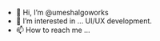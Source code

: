 - 👋 Hi, I’m @umeshalgoworks
- 👀 I’m interested in ... UI/UX development.
- 📫 How to reach me ...

<!---
umeshalgoworks/umeshalgoworks is a ✨ special ✨ repository because its `README.md` (this file) appears on your GitHub profile.
You can click the Preview link to take a look at your changes.
--->
